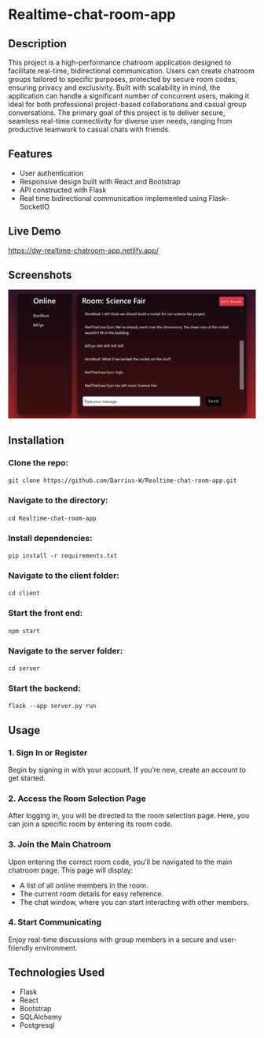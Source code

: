 # Realtime-chat-room-app

## Description

This project is a high-performance chatroom application designed to facilitate real-time, bidirectional communication. Users can create chatroom groups tailored to specific purposes, protected by secure room codes, ensuring privacy and exclusivity. Built with scalability in mind, the application can handle a significant number of concurrent users, making it ideal for both professional project-based collaborations and casual group conversations. The primary goal of this project is to deliver secure, seamless real-time connectivity for diverse user needs, ranging from productive teamwork to casual chats with friends.<br>

## Features

- User authentication
- Responsive design built with React and Bootstrap
- API constructed with Flask
- Real time bidirectional communication implemented using Flask-SocketIO<br>

## Live Demo

https://dw-realtime-chatroom-app.netlify.app/
<br>

## Screenshots

![Project Screenshot](images/ChatroomAppPic1.PNG)
<br>

## Installation

### Clone the repo:

`git clone https://github.com/Darrius-W/Realtime-chat-room-app.git`

### Navigate to the directory:

`cd Realtime-chat-room-app`

### Install dependencies:

`pip install -r requirements.txt`

### Navigate to the client folder:

`cd client`

### Start the front end:

`npm start`

### Navigate to the server folder:

`cd server`

### Start the backend:

`flask --app server.py run`
<br>

## Usage

### 1. Sign In or Register

Begin by signing in with your account. If you’re new, create an account to get started.

### 2. Access the Room Selection Page

After logging in, you will be directed to the room selection page. Here, you can join a specific room by entering its room code.

### 3. Join the Main Chatroom

Upon entering the correct room code, you’ll be navigated to the main chatroom page. This page will display:

- A list of all online members in the room.
- The current room details for easy reference.
- The chat window, where you can start interacting with other members.

### 4. Start Communicating

Enjoy real-time discussions with group members in a secure and user-friendly environment.<br>

## Technologies Used

- Flask
- React
- Bootstrap
- SQLAlchemy
- Postgresql
